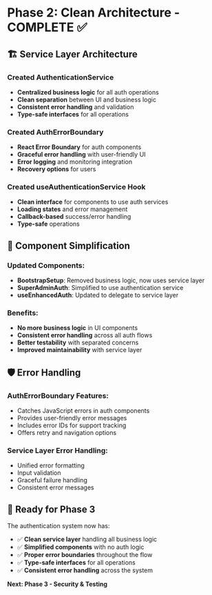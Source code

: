 # Phase 2: Clean Architecture - COMPLETE ✅

## 🏗️ **Service Layer Architecture**

### **Created AuthenticationService**
- **Centralized business logic** for all auth operations
- **Clean separation** between UI and business logic
- **Consistent error handling** and validation
- **Type-safe interfaces** for all operations

### **Created AuthErrorBoundary**
- **React Error Boundary** for auth components
- **Graceful error handling** with user-friendly UI
- **Error logging** and monitoring integration
- **Recovery options** for users

### **Created useAuthenticationService Hook**
- **Clean interface** for components to use auth services
- **Loading states** and error management
- **Callback-based** success/error handling
- **Type-safe** operations

## 🧹 **Component Simplification**

### **Updated Components:**
- **BootstrapSetup**: Removed business logic, now uses service layer
- **SuperAdminAuth**: Simplified to use authentication service
- **useEnhancedAuth**: Updated to delegate to service layer

### **Benefits:**
- **No more business logic** in UI components
- **Consistent error handling** across all auth flows
- **Better testability** with separated concerns
- **Improved maintainability** with service layer

## 🛡️ **Error Handling**

### **AuthErrorBoundary Features:**
- Catches JavaScript errors in auth components
- Provides user-friendly error messages
- Includes error IDs for support tracking
- Offers retry and navigation options

### **Service Layer Error Handling:**
- Unified error formatting
- Input validation
- Graceful failure handling
- Consistent error messages

## 🚀 **Ready for Phase 3**

The authentication system now has:
- ✅ **Clean service layer** handling all business logic
- ✅ **Simplified components** with no auth logic
- ✅ **Proper error boundaries** throughout the flow
- ✅ **Type-safe interfaces** for all operations
- ✅ **Consistent error handling** across the system

**Next: Phase 3 - Security & Testing**